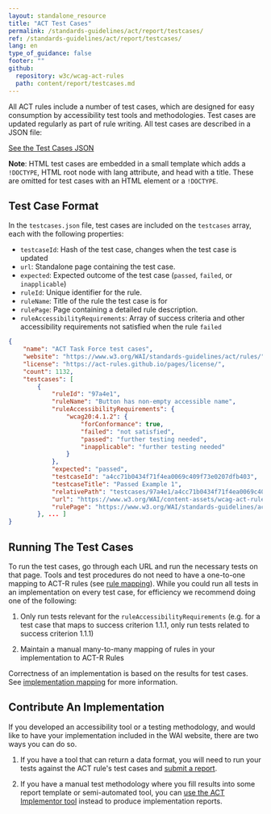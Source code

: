 ```yaml
---
layout: standalone_resource
title: "ACT Test Cases"
permalink: /standards-guidelines/act/report/testcases/
ref: /standards-guidelines/act/report/testcases/
lang: en
type_of_guidance: false
footer: ""
github:
  repository: w3c/wcag-act-rules
  path: content/report/testcases.md
---
```


All ACT rules include a number of test cases, which are designed for easy consumption by accessibility test tools and methodologies. Test cases are updated regularly as part of rule writing. All test cases are described in a JSON file:

 <a class='btn' href='https://www.w3.org/WAI/content-assets/wcag-act-rules/testcases.json'>
	See the Test Cases JSON
 </a>

**Note**: HTML test cases are embedded in a small template which adds a `!DOCTYPE`, HTML root node with lang attribute, and head with a title. These are omitted for test cases with an HTML element or a `!DOCTYPE`.

## Test Case Format

In the `testcases.json` file, test cases are included on the `testcases` array, each with the following properties:

- `testcaseId`: Hash of the test case, changes when the test case is updated
- `url`: Standalone page containing the test case.
- `expected`: Expected outcome of the test case (`passed`, `failed`, or `inapplicable`)
- `ruleId`: Unique identifier for the rule.
- `ruleName`: Title of the rule the test case is for
- `rulePage`: Page containing a detailed rule description.
- `ruleAccessibilityRequirements`: Array of success criteria and other accessibility requirements not satisfied when the rule `failed`

```json
{
	"name": "ACT Task Force test cases",
	"website": "https://www.w3.org/WAI/standards-guidelines/act/rules/",
	"license": "https://act-rules.github.io/pages/license/",
	"count": 1132,
	"testcases": [
		{
			"ruleId": "97a4e1",
			"ruleName": "Button has non-empty accessible name",
			"ruleAccessibilityRequirements": {
				"wcag20:4.1.2": {
					"forConformance": true,
					"failed": "not satisfied",
					"passed": "further testing needed",
					"inapplicable": "further testing needed"
				}
			},
			"expected": "passed",
			"testcaseId": "a4cc71b0434f71f4ea0069c409f73e0207dfb403",
			"testcaseTitle": "Passed Example 1",
			"relativePath": "testcases/97a4e1/a4cc71b0434f71f4ea0069c409f73e0207dfb403.html",
			"url": "https://www.w3.org/WAI/content-assets/wcag-act-rules/testcases/97a4e1/a4cc71b0434f71f4ea0069c409f73e0207dfb403.html",
			"rulePage": "https://www.w3.org/WAI/standards-guidelines/act/rules/97a4e1/proposed/"
		}, ... ]
}
```

## Running The Test Cases

To run the test cases, go through each URL and run the necessary tests on that page. Tools and test procedures do not need to have a one-to-one mapping to ACT-R rules (see [rule mapping](../mapping/)). While you could run all tests in an implementation on every test case, for efficiency we recommend doing one of the following:

1. Only run tests relevant for the `ruleAccessibilityRequirements` (e.g. for a test case that maps to success criterion 1.1.1, only run tests related to success criterion 1.1.1)

2. Maintain a manual many-to-many mapping of rules in your implementation to ACT-R Rules

Correctness of an implementation is based on the results for test cases. See [implementation mapping](../mapping/) for more information.

## Contribute An Implementation

If you developed an accessibility tool or a testing methodology, and would like to have your implementation included in the WAI website, there are two ways you can do so.

1. If you have a tool that can return a data format, you will need to run your tests against the ACT rule's test cases and [submit a report](../submit/).

2. If you have a manual test methodology where you fill results into some report template or semi-automated tool, you can [use the ACT Implementor tool](https://act-implementor.netlify.app/#/) instead to produce implementation reports.
